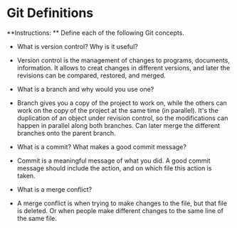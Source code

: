# Git Definitions

**Instructions: ** Define each of the following Git concepts.

* What is version control?  Why is it useful?
* Version control is the management of changes to programs, documents, information. It allows to creat changes in different versions, and later the revisions can be compared, restored, and merged.

* What is a branch and why would you use one?
* Branch gives you a copy of the project to work on, while the others can work on the copy of the project at the same time (in parallel). It's the duplication of an object under revision control, so the modifications can happen in parallel along both branches. Can later merge the different branches onto the parent branch.

* What is a commit? What makes a good commit message?
* Commit is a meaningful message of what you did. A good commit message should include the action, and on which file this action is taken.

* What is a merge conflict?
* A merge conflict is when trying to make changes to the file, but that file is deleted. Or when people make different changes to the same line of the same file.